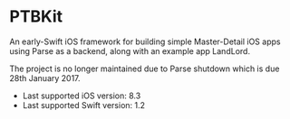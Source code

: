 # PTBKit
An early-Swift iOS framework for building simple Master-Detail iOS apps using Parse as a backend, along with an example app LandLord.

The project is no longer maintained due to Parse shutdown which is due 28th January 2017.
- Last supported iOS version: 8.3
- Last supported Swift version: 1.2
